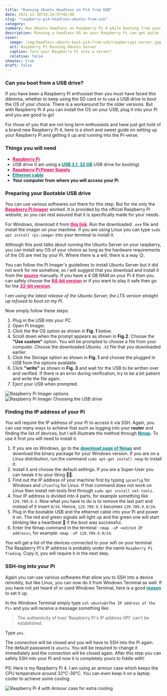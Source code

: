 ```yaml
---
title: "Running Ubuntu Headless on Pi4 from USB"
date: 2021-11-18T19:14:57+02:00
slug: "raspberry-pi4-headless-ubuntu-from-usb"
category: 
summary: Run Ubuntu headless on Raspberry Pi 4 while booting from your USB without using an external monitor or keyboard, all through your host computer.  
description: Running a headless OS on your Raspberry Pi can get quite frustrating if you don't want to buy unnecessary accessories for connecting your Pi to a screen and keyboard. With the Pi 4, you can directly use your USB to boot the OS of your choice.
cover:
  image: /img/headless-ubuntu-boot-pi4-from-usb/raspberrypi-server.jpg
  alt: Raspberry Pi Running Ubuntu Server
  caption: Turn your Raspberry Pi into a server!
  relative: false
showtoc: true
draft: false
---
```


### Can you boot from a USB drive?

If you have been a Raspberry Pi enthusiast then you must have faced this dilemma, whether to keep using the SD card or to use a USB drive to boot the OS of your choice. There is a workaround for the older versions. But with Raspberry Pi 4 you can install the OS on your USB, plug it into your Pi and you are good to go!

For those of you that are not long term enthusiasts and have just got hold of a brand new Raspberry Pi 4, here is a short and sweet guide on setting up your Raspberry Pi and getting it up and  running into the Pi-verse.

### Things you will need

- <a href= "https://www.raspberrypi.com/products/raspberry-pi-4-model-b/" style = "color : #e30b5d;" target = "_blank"><strong>Raspberry Pi</strong></a>
- USB drive (I am using a <a href= "https://www.transcend-info.com/Products/No-422" style = "color : Teal;" target = "_blank"><strong>USB 3.1, 32 GB</strong></a> USB drive for booting)
- <a href= "https://www.raspberrypi.com/products/type-c-power-supply/" style = "color : #e30b5d;" target = "_blank"><strong>Raspberry Pi Power Supply</strong></a>
- <a href= "https://www.spectrum.net/support/internet/what-ethernet-cable/" style = "color : Teal;" target = "_blank"><strong>Ethernet cable</strong></a>
- <b>Your computer from where you will access your Pi</b>
 

### Preparing your Bootable USB drive

You can use various softwares out there for this step. But for me only the <a href= "https://www.raspberrypi.com/software/" style = "color : #e30b5d;" target = "_blank"><strong>Raspberry Pi Imager</strong></a> worked. It is provided by the official Raspberry Pi website, so you can rest assured that it is specifically made for your needs.

For Windows, download it from <a href= "https://downloads.raspberrypi.org/imager/imager_latest.exe" style = "color : #e30b5d;" target = "_blank"><strong>this link</strong></a>. Run the downloaded `.exe` file and install the imager on your machine. If you are using Linux you can type `sudo apt install rpi-imager` into your terminal to install it.

Although this post talks about running the Ubuntu Server on your raspberry, you can install any OS of your choice as long as the hardware requirements of the OS are met by your Pi. Where there is a will, there is a way 😉.

You can follow the Pi Imager's guidelines to install Ubuntu Server but it did not work for me somehow, so I will suggest that you download and install it from the <a href= "https://ubuntu.com/download/raspberry-pi" style = "color : #e30b5d;" target = "_blank"><strong>source</strong></a> manually. If you have a 4 GB RAM on your Pi 4 then you can safely choose the <a href= "https://ubuntu.com/download/raspberry-pi/thank-you?version=21.10&architecture=server-arm64+raspi" style = "color : #e30b5d;" target = "_blank"><strong>64-bit version</strong></a> or if you want to play it safe then go for the <a href= "https://ubuntu.com/download/raspberry-pi/thank-you?version=21.10&architecture=server-armhf+raspi" style = "color : #e30b5d;" target = "_blank"><strong>32-bit version</strong></a>. 

*I am using the latest release of the Ubuntu Server, the LTS version straight up refused to boot on my Pi.*

Now simply follow these steps:

1. Plug in the USB into your PC.
2. Open Pi Imager.
3. Click the the OS option as shown in **Fig. 1** below. 
4. Scroll down when the prompt appears as shown in **Fig.2**. Choose the **"Use custom"** option. You will be prompted to choose a file from your computer. Choose the downloaded Ubuntu `.XZ` file that you downloaded earlier.
5. Click the Storage option as shown in **Fig. 1** and choose the plugged in USB from the options available.
6. Click **"write"** as shown in **Fig. 3**  and wait for the USB to be written over and verified. If there is an error during verification, try to be a bit patient and write the file again. 
7. Eject your USB when prompted.

![Raspberry Pi Imager options](/img/headless-ubuntu-boot-pi4-from-usb/raspberry-pi-imager1.jpg)
![Raspberry Pi Imager Choosing the USB drive](/img/headless-ubuntu-boot-pi4-from-usb/raspberry-pi-imager2.jpg)

### Finding the IP address of your Pi 

You will require the IP address of your Pi to access it via SSH. Again, you can use many ways to achieve that such as logging into your **router** and finding the list of devices, but I will illustrate the method through <a href= "https://nmap.org/" style = "color : teal;" target = "_blank"><strong>Nmap</strong></a>. To use it first you will need to install it. 

1. If you are on Windows, go to the <a href= "https://nmap.org/download.html" style = "color : teal;" target = "_blank"><strong>download page of Nmap</strong></a> and download the binary package for your Windows version. If you are on a Linux distribution, run the command `sudo apt-get install nmap` to install it.
2. Install it and choose the default settings. If you are a Super-User you can tweak it to your liking 👨‍💻.
3. Find out the IP address of your machine first by typing `ipconfig` for Windows and `ifconfig` for Linux. If that command does not work on Linux then install net-tools first through `sudo apt install net-tools`. 
4. Your IP address is divided into 4 parts, for example something like `129.789.9.5`. Now what you have to do is to remove the last part and instead of it insert `0/24`. Hence, `129.789.9.5` becomes `129.789.9.0/24`.
5. Plug in the bootable USB and the ethernet cable into your Pi and power it on. The red and green signals will light up and the green one will start blinking like a heartbeat 💓 if the boot was successful.   
6. Enter the Nmap command in the terminal : `nmap -sP <edited IP address>`, for example: `nmap -sP 129.789.9.0/24`.

You will get a list of the devices connected to your wifi on your terminal. The Raspberry Pi's IP address is probably under the name `Raspberry Pi Trading`. Copy it, you will require it in the next step.

### SSH-ing into your Pi

Again you can use various softwares that allow you to SSH into a device remotely, but like Linux, you can now do it from Windows Terminal as well. If you have not yet heard of or used Windows Terminal, here is a good <a href= "https://bit.ly/3paAg5t" style = "color : teal;" target = "_blank"><strong>reason</strong></a> to set it up.

In the Windows Terminal simply type `ssh ubuntu@<The IP address of the Pi>` and you will receive a message something like:

> The authenticity of host 'Raspberry Pi's IP address (IP)' can't be established.

Type `yes`. 

The connection will be closed and you will have to SSH into the Pi again. The default password is `ubuntu`. You will be required to change it immediately and the connection will be closed again. After this step you can safely SSH into your Pi and now it is completely yours to fiddle with! 

PS: Here is my Raspberry Pi 4. I am using an armour case which keeps the CPU temperature around 32°C-36°C. You can even keep it on a laptop cooler to achieve some cooling. 

![Raspberry Pi 4 with Armour case for extra cooling](/img/headless-ubuntu-boot-pi4-from-usb/raspberrypi4.jpg)
